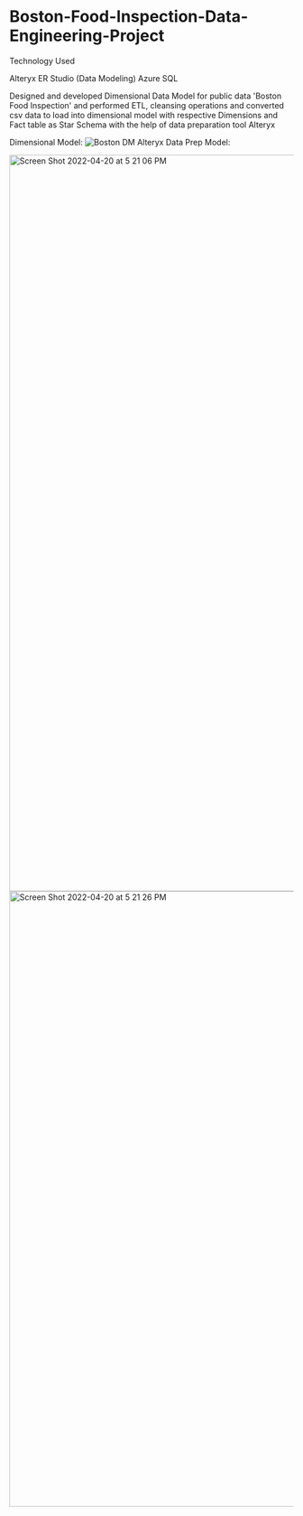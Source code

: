 # Boston-Food-Inspection-Data-Engineering-Project
Technology Used

Alteryx
ER Studio (Data Modeling)
Azure SQL

Designed and developed Dimensional Data Model for public data 'Boston Food Inspection' and performed ETL, cleansing operations and converted csv data to load into dimensional model with respective Dimensions and Fact table as Star Schema with the help of data preparation tool Alteryx

Dimensional Model:
![Boston DM](https://user-images.githubusercontent.com/90269638/164325136-84c3da13-6a76-4abd-8ea9-3f2fbeb9f206.jpeg)
Alteryx Data Prep Model:

<img width="1304" alt="Screen Shot 2022-04-20 at 5 21 06 PM" src="https://user-images.githubusercontent.com/90269638/164325164-90147fe4-d85e-4867-9066-40dc675e8197.png">
<img width="1090" alt="Screen Shot 2022-04-20 at 5 21 26 PM" src="https://user-images.githubusercontent.com/90269638/164325168-e4d046ba-813b-432f-888a-9839afb51834.png">

